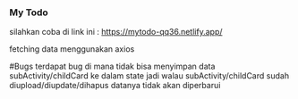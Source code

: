 ### My Todo

silahkan coba di link ini : https://mytodo-qq36.netlify.app/

fetching data menggunakan axios

#Bugs
terdapat bug di mana tidak bisa menyimpan data subActivity/childCard ke dalam state
jadi walau subActivity/childCard sudah diupload/diupdate/dihapus datanya tidak akan diperbarui
